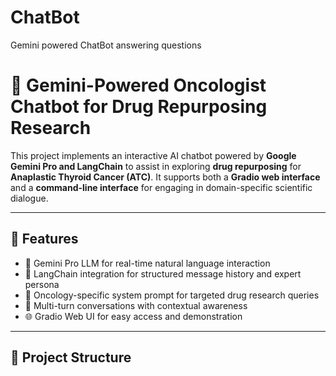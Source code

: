 # ChatBot
Gemini powered ChatBot answering questions
# 🧠 Gemini-Powered Oncologist Chatbot for Drug Repurposing Research

This project implements an interactive AI chatbot powered by **Google Gemini Pro and LangChain** to assist in exploring **drug repurposing** for **Anaplastic Thyroid Cancer (ATC)**. It supports both a **Gradio web interface** and a **command-line interface** for engaging in domain-specific scientific dialogue.

---

## 🚀 Features

- 🤖 Gemini Pro LLM for real-time natural language interaction
- 🧬 LangChain integration for structured message history and expert persona
- 🧪 Oncology-specific system prompt for targeted drug research queries
- 💬 Multi-turn conversations with contextual awareness
- 🌐 Gradio Web UI for easy access and demonstration

---

## 📁 Project Structure


